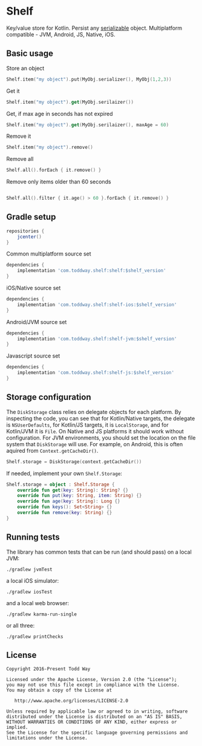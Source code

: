 # Shelf
Key/value store for Kotlin. Persist any [serializable](https://github.com/Kotlin/kotlinx.serialization) object.  Multiplatform compatible - JVM, Android, JS, Native, iOS.  
 
## Basic usage

Store an object
```kotlin
Shelf.item("my object").put(MyObj.serializer(), MyObj(1,2,3))
```
Get it
```kotlin
Shelf.item("my object").get(MyObj.serilaizer())
```

Get, if max age in seconds has not expired 
```kotlin
Shelf.item("my object").get(MyObj.serilaizer(), maxAge = 60)
```

Remove it
```kotlin
Shelf.item("my object").remove()
```

Remove all
```kotlin
Shelf.all().forEach { it.remove() }
```

Remove only items older than 60 seconds
```kotlin

Shelf.all().filter { it.age() > 60 }.forEach { it.remove() }
```


## Gradle setup

```groovy
repositories {
    jcenter()
}
```    

Common multiplatform source set
```groovy
dependencies {
    implementation 'com.toddway.shelf:shelf:$shelf_version'
}
```

iOS/Native source set
```groovy
dependencies {
    implementation 'com.toddway.shelf:shelf-ios:$shelf_version'
}
```

Android/JVM source set
```groovy
dependencies {
    implementation 'com.toddway.shelf:shelf-jvm:$shelf_version'
}
```

Javascript source set
```groovy
dependencies {
    implementation 'com.toddway.shelf:shelf-js:$shelf_version'
}
```

## Storage configuration
The `DiskStorage` class relies on delegate objects for each platform.
By inspecting the code, you can see that 
for Kotlin/Native targets, the delegate is `NSUserDefaults`,
for Kotlin/JS targets, it is `LocalStorage`,
and for Kotlin/JVM it is `File`. 
On Native and JS platforms it should work without configuration. 
For JVM environments, you should set the location on the file system that `DiskStorage` will use. 
For example, on Android, this is often aquired from `Context.getCacheDir()`.

```kotlin
Shelf.storage = DiskStorage(context.getCacheDir())   
```

If needed, implement your own `Shelf.Storage`:

```kotlin
Shelf.storage = object : Shelf.Storage {
    override fun get(key: String): String? {}
    override fun put(key: String, item: String) {}
    override fun age(key: String): Long {}
    override fun keys(): Set<String> {}
    override fun remove(key: String) {}
}
```

## Running tests
The library has common tests that can be run (and should pass) on a local JVM:

```
./gradlew jvmTest
```
 
a local iOS simulator:
```
./gradlew iosTest
```
  
and a local web browser:
```
./gradlew karma-run-single
```
or all three:
```
./gradlew printChecks
```

License
-------

    Copyright 2016-Present Todd Way

    Licensed under the Apache License, Version 2.0 (the "License");
    you may not use this file except in compliance with the License.
    You may obtain a copy of the License at

       http://www.apache.org/licenses/LICENSE-2.0

    Unless required by applicable law or agreed to in writing, software
    distributed under the License is distributed on an "AS IS" BASIS,
    WITHOUT WARRANTIES OR CONDITIONS OF ANY KIND, either express or implied.
    See the License for the specific language governing permissions and
    limitations under the License.